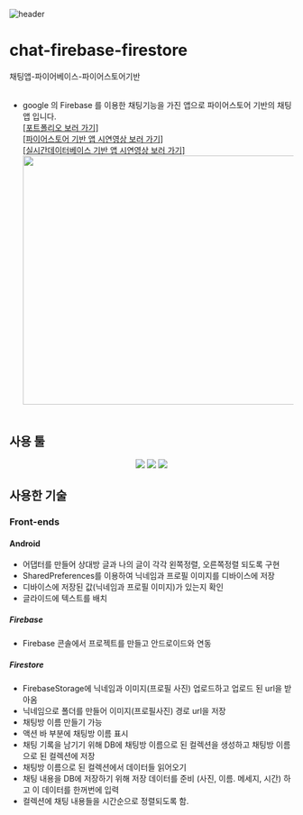 
![header](https://capsule-render.vercel.app/api?type=waving&color=auto&height=200&section=header&text=Firebase%20ChattingApp&fontSize=70)

# chat-firebase-firestore
채팅앱-파이어베이스-파이어스토어기반
<br/><br/>

* google 의 Firebase 를 이용한 채팅기능을 가진 앱으로 파이어스토어 기반의 채팅 앱 입니다. <br/>
<a href= "https://drive.google.com/file/d/10OPgREisny6R08xASe2_5mxemA2di6JJ/view?usp=drive_link">[포트폴리오 보러 가기]</a><br/>
<a href= "https://drive.google.com/file/d/19BAwG2ERAnkJpk-cW4apO-H1Rnya0cHt/view?usp=drive_link">[파이어스토어 기반 앱 시연영상 보러 가기]</a><br/>
<a href= "https://drive.google.com/file/d/17uiTZSeLXYdTnOmmm3UxsVfYJjixShIg/view?usp=drive_link">[실시간데이터베이스 기반 앱 시연영상 보러 가기]</a><br/>
<img src="https://github.com/HYEEYH/aws-rekognition-app2/assets/130967557/c8146fce-acc5-47fd-8110-e8f9649767de"  width="700" height="442" /><br/><br/>

## 사용 툴
<div align=center>
<img src="https://img.shields.io/badge/Android Studio-3DDC84?style=flat&logo=androidstudio&logoColor=white"/>
<img src="https://img.shields.io/badge/Amazon AWS-232F3E?style=flat-square&logo=amazonaws&logoColor=white"/>
<img src="https://img.shields.io/badge/firebase-FFCA28?style=flat-square&logo=firebase&logoColor=white">
</div>

## 사용한 기술
### Front-ends
#### Android
- 어댑터를 만들어 상대방 글과 나의 글이 각각 왼쪽정렬, 오른쪽정렬 되도록 구현
- SharedPreferences를 이용하여 닉네임과 프로필 이미지를 디바이스에 저장
- 디바이스에 저장된 값(닉네임과 프로필 이미지)가 있는지 확인
- 글라이드에 텍스트를 배치
##### Firebase
- Firebase 콘솔에서 프로젝트를 만들고 안드로이드와 연동
##### Firestore
- FirebaseStorage에 닉네임과 이미지(프로필 사진) 업로드하고 업로드 된 url을 받아옴
- 닉네임으로 폴더를 만들어 이미지(프로필사진) 경로 url을 저장
- 채팅방 이름 만들기 가능
- 액션 바 부분에 채팅방 이름 표시
- 채팅 기록을 남기기 위해 DB에 채팅방 이름으로 된 컬렉션을 생성하고 채팅방 이름으로 된 컬렉션에 저장
- 채팅방 이름으로 된 컬렉션에서 데이터들 읽어오기
- 채팅 내용을 DB에 저장하기 위해 저장 데이터를 준비 (사진, 이름. 메세지, 시간) 하고 이 데이터를 한꺼번에 입력
- 컬렉션에 채팅 내용들을 시간순으로 정렬되도록 함.

